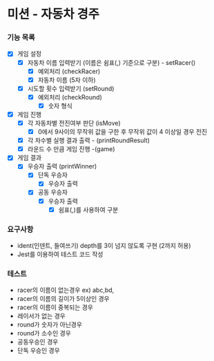 # 미션 - 자동차 경주

### 기능 목록

- [X] 게임 설정
  - [X] 자동차 이름 입력받기 (이름은 쉼표(,) 기준으로 구분) - setRacer()
    - [X] 예외처리 (checkRacer)
    - [X] 자동차 이름 (5자 이하)
  - [X] 시도할 횟수 입력받기 (setRound)
    - [X] 예외처리 (checkRound)
      - [X] 숫자 형식
- [X] 게임 진행
  - [X] 각 자동차별 전진여부 판단 (isMove)
    - [X] 0에서 9사이의 무작위 값을 구한 후 무작위 값이 4 이상일 경우 전진
  - [X] 각 차수별 실행 결과 출력 - (printRoundResult)
  - [X] 라운드 수 만큼 게임 진행 -(game)
- [X] 게임 결과
  - [X] 우승자 출력 (printWinner)
    - [X] 단독 우승자
      - [X] 우승자 출력
    - [X] 공동 우승자
      - [X] 우승자 출력
        - [X] 쉼표(,)를 사용하여 구분

### 요구사항

- ident(인덴트, 들여쓰기) depth를 3이 넘지 않도록 구현 (2까지 허용)
- Jest를 이용하여 테스트 코드 작성

### 테스트

- racer의 이름이 없는경우 ex) abc,bd,
- racer의 이름의 길이가 5이상인 경우
- racer의 이름이 중복되는 경우
- 레이서가 없는 경우
- round가 숫자가 아닌경우
- round가 소수인 경우
- 공동우승인 경우
- 단독 우승인 경우
